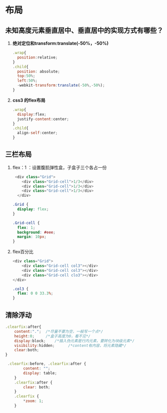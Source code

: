 # 布局

## 未知高度元素垂直居中、垂直居中的实现方式有哪些？

1. **绝对定位和transform:translate(-50%，-50%)**

   ```javascript
   .wrap{
     position:relative;
   }
   .child{
     position: absolute;
     top:50%;
     left:50%;
     -webkit-transform:translate(-50%,-50%);
   }
   ```

2. **css3 的flex布局**

   ```javascript
   .wrap{
     display:flex;
     justify-content:center;
   }
   .child{
     align-self:center;
   }
   ```

## 三栏布局

1. flex：1 ：设置腹肌弹性盒，子盒子三个各占一份

   ```javascript
    <div class="Grid">
       <div class="Grid-cell">1/3</div>
       <div class="Grid-cell">1/3</div>
       <div class="Grid-cell">1/3</div>
     </div>
   ```

   ```css
   .Grid {
     display: flex;
   }
   
   .Grid-cell {
     flex: 1;
     background: #eee;
     margin: 10px;
   }
   ```

2. flex百分比

   ```javascript
   <div class="Grid">
       <div class="Grid-cell col3"></div>
       <div class="Grid-cell col3"></div>
       <div class="Grid-cell clo3"></div>
   </div>
   ```

   ```css
   .col3 {
     flex: 0 0 33.3%;
   }
   ```

## 清除浮动

```javascript
.clearfix:after{
    content:".";  /*尽量不要为空，一般写一个点*/
    height:0;     /*盒子高度为0，看不见*/
    display:block;    /*插入伪元素是行内元素，要转化为块级元素*/
    visibility:hidden;      /*content有内容，将元素隐藏*/
    clear:both;  
}
```

```javascript
 .clearfix:before, .clearfix:after {
        content: ""; 
        display: table;
    }
    .clearfix:after {
        clear: both;
    }
    .clearfix {
        *zoom: 1;
    }
```
